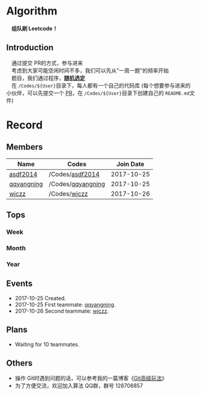 # Algorithm

　**组队刷 Leetcode！**


## Introduction

　通过提交 PR的方式，参与进来</br>
　考虑到大家可能空闲时间不多，我们可以先从"一周一题"的频率开始</br>
　题目，我们通过程序，[**随机选定**](https://github.com/asdf2014/algorithm/blob/master/Leetcode%20Picker/leetcode_picker.ipynb)</br>
　在 `/Codes/${User}`目录下，每人都有一个自己的代码库 (每个想要参与进来的小伙伴，可以先提交一个 [PR](https://github.com/asdf2014/algorithm/pull/1/files)，在 `/Codes/${User}`目录下创建自己的 `README.md`文件)</br>

# Record

## Members

| Name                                     | Codes                                    | Join Date  |
| ---------------------------------------- | ---------------------------------------- | ---------- |
| [asdf2014](https://github.com/asdf2014)  | /Codes/[asdf2014](https://github.com/asdf2014/algorithm/tree/master/Codes/asdf2014) | 2017-10-25 |
| [qqyangning](https://github.com/qqyangning) | /Codes/[qqyangning](https://github.com/asdf2014/algorithm/tree/master/Codes/qqyangning) | 2017-10-25 |
| [wjczz](https://github.com/wjczz)        | /Codes/[wjczz](https://github.com/asdf2014/algorithm/tree/master/Codes/wjczz) | 2017-10-26 |


## Tops

### Week
### Month
### Year

## Events
* 2017-10-25 Created.
* 2017-10-25 First teammate: [qqyangning](https://github.com/qqyangning).
* 2017-10-26 Second teammate: [wjczz](https://github.com/wjczz).

## Plans
* Waiting for 10 teammates.



## Others

* 操作 Git时遇到问题的话，可以参考我的一篇博客《[Git高级玩法](https://yuzhouwan.com/posts/30041/)》
* 为了方便交流，欢迎加入算法 QQ群，群号 128708857